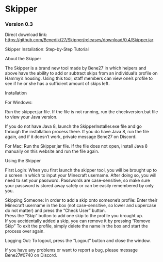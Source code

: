 # Skipper

### Version 0.3

Direct download link: https://github.com/Benedikt27/Skipper/releases/download/0.4/Skipper.jar

Skipper Installation: Step-by-Step Tutorial

About the Skipper

The Skipper is a brand new tool made by Bene27 in which helpers and above have the ability to add or subtract skips from an individual’s profile on Hammy’s housing. Using this tool, staff members can view one’s profile to see if he or she has a sufficient amount of skips left.

Installation

For Windows:

Run the skipper.jar file.
If the file is not running, run the checkversion.bat file to view your Java version.

If you do not have Java 8, launch the SkipperInstaller.exe file and go through the installation process there.
If you do have Java 8, run the file again, and if it doesn’t work, private message Bene27 on Discord.

For Mac:
Run the Skipper.jar file.
If the file does not open, install Java 8 manually on this website and run the file again.










Using the Skipper

First Login:
When you first launch the skipper tool, you will be brought up to a screen in which to input your Minecraft username. After doing so, you will need to set your password. Passwords are case-sensitive, so make sure your password is stored away safely or can be easily remembered by only you.


Skipping Someone:
In order to add a skip onto someone’s profile:
Enter their Minecraft username in the box (not case-sensitive, so lower and uppercase do not matter) and press the “Check User” button.                   
Press the “Skip” button to add one skip to the profile you brought up.   
If you accidentally added a skip, you can remove it by pressing “Remove Skip”
To exit the profile, simply delete the name in the box and start the process over again.

Logging Out:
To logout, press the “Logout” button and close the window.

If you have any problems or want to report a bug, please message Bene27#0740 on Discord.
